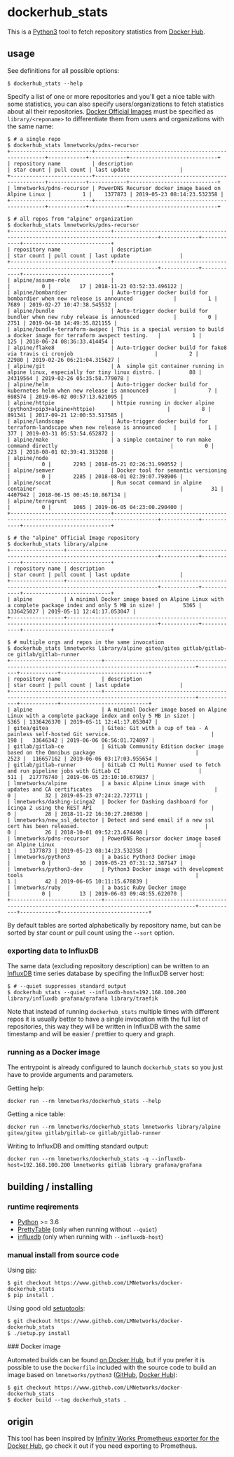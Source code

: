 # dockerhub_stats

This is a [Python3](https://www.python.org) tool to fetch repository statistics from [Docker Hub](https://hub.docker.com).

## usage

See definitions for all possible options:

```
$ dockerhub_stats --help
```

Specify a list of one or more repositories and you'll get a nice table with some statistics, you can also specify users/organizations to fetch statistics about all their repositories.
[Docker Official Images](https://docs.docker.com/docker-hub/official_repos/) must be specified as `library/<reponame>` to differentiate them from users and organizations with the same name:

```
$ # a single repo
$ dockerhub_stats lmnetworks/pdns-recursor
+--------------------------+------------------------------------------------------+------------+------------+----------------------------+
| repository name          | description                                          | star count | pull count | last update                |
+--------------------------+------------------------------------------------------+------------+------------+----------------------------+
| lmnetworks/pdns-recursor | PowerDNS Recursor docker image based on Alpine Linux |          1 |    1377873 | 2019-05-23 08:14:23.532358 |
+--------------------------+------------------------------------------------------+------------+------------+----------------------------+

$ # all repos from "alpine" organization
$ dockerhub_stats lmnetworks/pdns-recursor
+--------------------------------+------------------------------------------------------------------------------------+------------+------------+----------------------------+
| repository name                | description                                                                        | star count | pull count | last update                |
+--------------------------------+------------------------------------------------------------------------------------+------------+------------+----------------------------+
| alpine/assume-role             |                                                                                    |          0 |         17 | 2018-11-23 03:52:33.496122 |
| alpine/bombardier              | Auto-trigger docker build for bombardier when new release is announced             |          1 |       7689 | 2019-02-27 10:47:38.545532 |
| alpine/bundle                  | Auto-trigger docker build for bundler when new ruby release is announced           |          0 |       2751 | 2019-04-18 14:49:35.821155 |
| alpine/bundle-terraform-awspec | This is a special version to build a docker image for terraform awspect testing.   |          1 |        125 | 2018-06-24 08:36:33.414454 |
| alpine/flake8                  | Auto-trigger docker build for fake8 via travis ci cronjob                          |          2 |      22980 | 2019-02-26 06:21:04.315627 |
| alpine/git                     | A  simple git container running in alpine linux, especially for tiny linux distro. |         88 |   24319564 | 2019-02-26 05:35:58.779078 |
| alpine/helm                    | Auto-trigger docker build for kubernetes helm when new release is announced        |          7 |     698574 | 2019-06-02 00:57:13.621095 |
| alpine/httpie                  | httpie running in docker alpine (python3+pip3+alpine+httpie)                       |          8 |     891341 | 2017-09-21 12:00:53.517585 |
| alpine/landscape               | Auto-trigger docker build for terraform-landscape when new release is announced    |          1 |        377 | 2019-03-31 05:53:54.652872 |
| alpine/make                    | a simple container to run make command directly                                    |          0 |        223 | 2018-08-01 02:39:41.313208 |
| alpine/node                    |                                                                                    |          0 |       2293 | 2018-05-21 02:26:31.990552 |
| alpine/semver                  | Docker tool for semantic versioning                                                |          0 |       2285 | 2018-08-01 02:39:07.798906 |
| alpine/socat                   | Run socat command in alpine container                                              |         31 |    4407942 | 2018-06-15 00:45:10.867134 |
| alpine/terragrunt              |                                                                                    |          0 |       1065 | 2019-06-05 04:23:00.290400 |
+--------------------------------+------------------------------------------------------------------------------------+------------+------------+----------------------------+

$ # the "alpine" Official Image repository
$ dockerhub_stats library/alpine
+-----------------+---------------------------------------------------------------------------------------------------+------------+------------+----------------------------+
| repository name | description                                                                                       | star count | pull count | last update                |
+-----------------+---------------------------------------------------------------------------------------------------+------------+------------+----------------------------+
| alpine          | A minimal Docker image based on Alpine Linux with a complete package index and only 5 MB in size! |       5365 | 1336425027 | 2019-05-11 12:41:17.053047 |
+-----------------+---------------------------------------------------------------------------------------------------+------------+------------+----------------------------+

$ # multiple orgs and repos in the same invocation
$ dockerhub_stats lmnetworks library/alpine gitea/gitea gitlab/gitlab-ce gitlab/gitlab-runner
+-----------------------------+---------------------------------------------------------------------------------------------------+------------+------------+----------------------------+
| repository name             | description                                                                                       | star count | pull count | last update                |
+-----------------------------+---------------------------------------------------------------------------------------------------+------------+------------+----------------------------+
| alpine                      | A minimal Docker image based on Alpine Linux with a complete package index and only 5 MB in size! |       5365 | 1336426370 | 2019-05-11 12:41:17.053047 |
| gitea/gitea                 | Gitea: Git with a cup of tea - A painless self-hosted Git service.                                |        198 |   33646342 | 2019-06-06 06:56:01.724897 |
| gitlab/gitlab-ce            | GitLab Community Edition docker image based on the Omnibus package                                |       2523 |  116657162 | 2019-06-06 03:17:03.955654 |
| gitlab/gitlab-runner        | GitLab CI Multi Runner used to fetch and run pipeline jobs with GitLab CI                         |        511 |  217776740 | 2019-06-05 23:10:10.679837 |
| lmnetworks/alpine           | a basic Alpine Linux image with updates and CA certificates                                       |          0 |         32 | 2019-05-23 07:24:22.727711 |
| lmnetworks/dashing-icinga2  | Docker for Dashing dashboard for Icinga 2 using the REST API                                      |          0 |         28 | 2018-11-22 16:30:27.208300 |
| lmnetworks/new_ssl_detector | Detect and send email if a new ssl cert has been released.                                        |          0 |         26 | 2018-10-01 09:52:23.674498 |
| lmnetworks/pdns-recursor    | PowerDNS Recursor docker image based on Alpine Linux                                              |          1 |    1377873 | 2019-05-23 08:14:23.532358 |
| lmnetworks/python3          | a basic Python3 Docker image                                                                      |          0 |         30 | 2019-05-23 07:31:12.387147 |
| lmnetworks/python3-dev      | Python3 Docker image with development tools                                                       |          1 |         42 | 2019-06-05 10:11:15.678839 |
| lmnetworks/ruby             | a basic Ruby Docker image                                                                         |          0 |         13 | 2019-06-03 09:48:55.622070 |
+-----------------------------+---------------------------------------------------------------------------------------------------+------------+------------+----------------------------+
```

By default tables are sorted alphabetically by repository name, but can be sorted by star count or pull count using the `--sort` option.

### exporting data to InfluxDB

The same data (excluding repository description) can be written to an [InfluxDB]() time series database by specifing the InfluxDB server host:

```
$ # --quiet suppresses standard output
$ dockerhub_stats --quiet --influxdb-host=192.168.100.200 library/influxdb grafana/grafana library/traefik
```

Note that instead of running `dockerhub_stats` multiple times with different repos it is usually better to have a single invocation with the full list of repositories, this way they will be written in InfluxDB with the same timestamp and will be easier / prettier to query and graph.

### running as a Docker image

The entrypoint is already configured to launch `dockerhub_stats` so you just have to provide arguments and parameters.

Getting help:
```
docker run --rm lmnetworks/dockerhub_stats --help
```

Getting a nice table:
```
docker run --rm lmnetworks/dockerhub_stats lmnetworks library/alpine gitea/gitea gitlab/gitlab-ce gitlab/gitlab-runner
```

Writing to InfluxDB and omitting standard output:
```
docker run --rm lmnetworks/dockerhub_stats -q --influxdb-host=192.168.100.200 lmnetworks gitlab library grafana/grafana
```

## building / installing

### runtime reqirements

* [Python](https://www.python.org) >= 3.6
* [PrettyTable](https://pypi.org/project/PrettyTable/) (only when running without `--quiet`)
* [influxdb](https://pypi.org/project/influxdb/) (only when running with `--influxdb-host`)

### manual install from source code

Using [pip](https://pip.pypa.io/en/stable/):

```
$ git checkout https://www.github.com/LMNetworks/docker-dockerhub_stats
$ pip install .
```

Using good old [setuptools](https://pypi.org/project/setuptools/):
```
$ git checkout https://www.github.com/LMNetworks/docker-dockerhub_stats
$ ./setup.py install
```

### Docker image

Automated builds can be found [on Docker Hub](https://hub.docker.com/r/lmnetworks/dockerhub_stats), but if you prefer it is possible to use the `Dockerfile` included with the source code to build an image based on `lmnetworks/python3` ([GitHub](https://www.github.com/LMNetworks/docker-python3), [Docker Hub](https://hub.docker.com/r/lmnetworks/python3)):

```
$ git checkout https://www.github.com/LMNetworks/docker-dockerhub_stats
$ docker build --tag dockerhub_stats .
```

## origin

This tool has been inspired by [Infinity Works Prometheus exporter for the Docker Hub](https://github.com/infinityworks/docker-hub-exporter), go check it out if you need exporting to Prometheus.